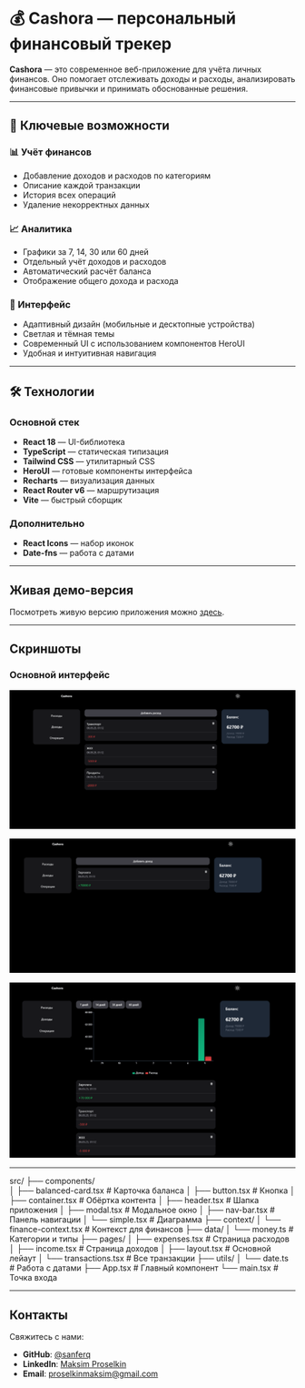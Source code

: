 # 💰 Cashora — персональный финансовый трекер

**Cashora** — это современное веб-приложение для учёта личных финансов. Оно помогает отслеживать доходы и расходы, анализировать финансовые привычки и принимать обоснованные решения.

---

## 🚀 Ключевые возможности

### 📊 Учёт финансов
- Добавление доходов и расходов по категориям
- Описание каждой транзакции
- История всех операций
- Удаление некорректных данных

### 📈 Аналитика
- Графики за 7, 14, 30 или 60 дней
- Отдельный учёт доходов и расходов
- Автоматический расчёт баланса
- Отображение общего дохода и расхода

### 🎨 Интерфейс
- Адаптивный дизайн (мобильные и десктопные устройства)
- Светлая и тёмная темы
- Современный UI с использованием компонентов HeroUI
- Удобная и интуитивная навигация

---

## 🛠️ Технологии

### Основной стек
- **React 18** — UI-библиотека
- **TypeScript** — статическая типизация
- **Tailwind CSS** — утилитарный CSS
- **HeroUI** — готовые компоненты интерфейса
- **Recharts** — визуализация данных
- **React Router v6** — маршрутизация
- **Vite** — быстрый сборщик

### Дополнительно
- **React Icons** — набор иконок
- **Date-fns** — работа с датами

---

## Живая демо-версия

Посмотреть живую версию приложения можно [здесь](https://sanferq.github.io/cashora/).

---

## Скриншоты

### Основной интерфейс

![Main Interface](src/img/expenses.png)

![Main Interface](src/img/income.png)

![Main Interface](src/img/transaction.png)

---

src/
├── components/           
│   ├── balanced-card.tsx     # Карточка баланса
│   ├── button.tsx            # Кнопка
│   ├── container.tsx         # Обёртка контента
│   ├── header.tsx            # Шапка приложения
│   ├── modal.tsx             # Модальное окно
│   ├── nav-bar.tsx           # Панель навигации
│   └── simple.tsx            # Диаграмма
├── context/
│   └── finance-context.tsx   # Контекст для финансов
├── data/
│   └── money.ts              # Категории и типы
├── pages/
│   ├── expenses.tsx          # Страница расходов
│   ├── income.tsx            # Страница доходов
│   ├── layout.tsx            # Основной лейаут
│   └── transactions.tsx      # Все транзакции
├── utils/
│   └── date.ts               # Работа с датами
├── App.tsx                   # Главный компонент
└── main.tsx                  # Точка входа


---

## Контакты

Свяжитесь с нами:

- **GitHub**: [@sanferq](https://github.com/sanferq)
- **LinkedIn**: [Maksim Proselkin](https://www.linkedin.com/in/maksim-proselkin-769790363/)
- **Email**: [proselkinmaksim@gmail.com](mailto:proselkinmaksim@gmail.com)
